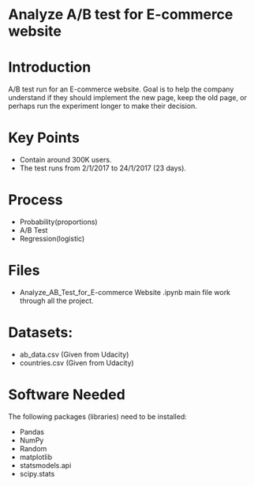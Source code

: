 # Analyze A/B test for E-commerce website

# Introduction
A/B test run for an E-commerce website. Goal is to help the company understand if they should implement the new page, keep the old page, or perhaps run the experiment longer to make their decision.

# Key Points
- Contain around 300K users.
- The test runs from 2/1/2017 to 24/1/2017 (23 days).


# Process
- Probability(proportions)
- A/B Test
- Regression(logistic)

# Files
- Analyze_AB_Test_for_E-commerce Website .ipynb main file work through  all the project.

# Datasets: 
- ab_data.csv (Given from Udacity)
- countries.csv (Given from Udacity)


# Software Needed
The following packages (libraries) need to be installed:
- Pandas
- NumPy
- Random
- matplotlib
- statsmodels.api 
- scipy.stats

